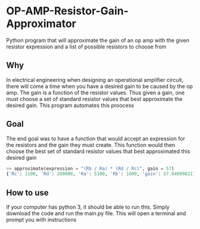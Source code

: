 # OP-AMP-Resistor-Gain-Approximator
Python program that will approximate the gain of an op amp with the given resistor expression and a list of possible resistors to choose from

## Why
In electrical engineering when designing an operational amplifier circuit, there will come a time when you have a desired gain to be caused by the op amp. The gain is a function of the resistor values. Thus given a gain, one must choose a set of standard resistor values that best approximate the desired gain. This program automates this proocess

## Goal
The end goal was to have a function that would accept an expression for the resistors and the gain they must create. This function would then choose the best set of standard resistor values that best approximated this desired gain
```py
>> approximate(expression = "(Rb / Ra) * (Rd / Rc)", gain = 57)
{'Rc': 1100, 'Rd': 200000, 'Ra': 5100, 'Rb': 1600, 'gain': 57.040998217468804}
```

## How to use
If your computer has python 3, it should be able to run this. Simply download the code and run the main.py file. This will open a terminal and prompt you with instructions
